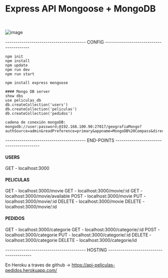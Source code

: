 # Express API Mongoose + MongoDB

<br>

![image](https://user-images.githubusercontent.com/16636086/138952802-f9f8bd82-62d5-4a24-9679-09744b41c92d.png)

---------------------------------------- CONFIG ----------------------------------------

```
npm init
npm install
npm update
npm run dev
npm run start

npm install express mongoose 

#### Mongo DB server
show dbs
use peliculas_db
db.createCollection('users')
db.createCollection('peliculas')
db.createCollection('pedidos')

cadena de conexión mongoDB: mongodb://user:password;@192.168.100.90:27017/geografiaMongo?authSource=admin&readPreference=primary&appname=MongoDB%20Compass&directConnection=true&ssl=false
```

---------------------------------------- END-POINTS ----------------------------------------
#### USERS
GET - localhost:3000

#### PELICULAS
GET - localhost:3000/movie
GET - localhost:3000/movie/:id
GET - localhost:3000/movie/available
POST - localhost:3000/movie
PUT - localhost:3000/movie/:id
DELETE - localhost:3000/movie
DELETE - localhost:3000/movie/:id

#### PEDIDOS
GET - localhost:3000/categorie
GET - localhost:3000/categorie/:id
POST - localhost:3000/categorie
PUT - localhost:3000/categorie/:id
DELETE - localhost:3000/categorie
DELETE - localhost:3000/categorie/id


---------------------------------------- HOSTING ----------------------------------------

En Heroku a traves de github -> https://api-peliculas-pedidos.herokuapp.com/

